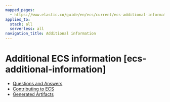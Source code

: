 ```yaml
---
mapped_pages:
  - https://www.elastic.co/guide/en/ecs/current/ecs-additional-information.html
applies_to:
  stack: all
  serverless: all
navigation_title: Additional information
---
```


# Additional ECS information [ecs-additional-information]

* [Questions and Answers](/reference/ecs-faq.md)
* [Contributing to ECS](/reference/ecs-contributing.md)
* [Generated Artifacts](/reference/ecs-artifacts.md)





